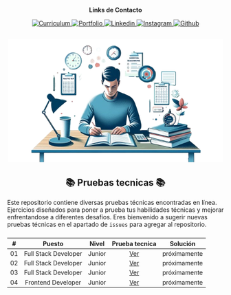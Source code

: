 <div align="center">
    <p><strong>Links de Contacto</strong></p>
    <a href="https://drive.google.com/file/d/1Pe-UKjdPGVZC53y1DmgpNwx3PUDryUd4/view?usp=sharing" target="_blank" rel="noopener noreferrer">
        <img src="https://img.shields.io/badge/CV-F7017B?logo=readdotcv" alt="Curriculum"/>
    </a>
    <a href="https://portafolio-rafael-mojica.vercel.app/" target="_blank" rel="noopener noreferrer">
        <img src="https://img.shields.io/badge/Portafolio-2D8080?logo=showwcase" alt="Portfolio"/>
    <a/>
    <a href="https://www.linkedin.com/in/rafamojica/" target="_blank" rel="noopener noreferrer">
        <img src="https://img.shields.io/badge/Linkedin-007EC6?logo=Linkedin" alt="Linkedin"/>
    </a>
    <a href="https://www.instagram.com/rafa_mojica_/" target="_blank" rel="noopener noreferrer">
        <img src="https://img.shields.io/badge/Instagram-833C80?logo=Instagram&logoColor=fff" alt="Instagram"/>
    </a>
    <a href="https://github.com/RafaMojica" target="_blank" rel="noopener noreferrer">
        <img src="https://img.shields.io/badge/Github-grey?logo=Github" alt="Github"/>
    </a>
</div>

##

<div align="center">
    <img width="500" src="./img/technical-tests.png"/>
</div>

<div align="center">
    <h2> 📚 Pruebas tecnicas 📚</h2>
</div>

Este repositorio contiene diversas pruebas técnicas encontradas en línea. Ejercicios diseñados para poner a prueba tus habilidades técnicas y mejorar enfrentandose a diferentes desafíos. Eres bienvenido a sugerir nuevas pruebas técnicas en el apartado de `issues` para agregar al repositorio.

###

<div align="center">

|  #  |        Puesto        | Nivel  |           Prueba tecnica            |   Solución   |
| :-: | :------------------: | :----: | :---------------------------------: | :----------: |
| 01  | Full Stack Developer | Junior | [Ver](./01-PruebaTecnica/README.md) | próximamente |
| 02  | Full Stack Developer | Junior | [Ver](./02-PruebaTecnica/README.md) | próximamente |
| 03  | Full Stack Developer | Junior | [Ver](./03-PruebaTecnica/README.md) | próximamente |
| 04  |  Frontend Developer  | Junior | [Ver](./04-PruebaTecnica/README.md) | próximamente |

</div>
